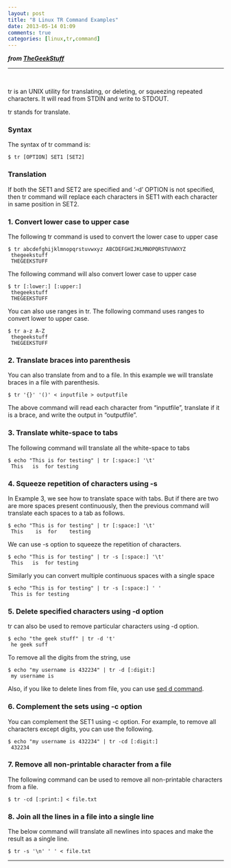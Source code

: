 ```yaml
---
layout: post
title: "8 Linux TR Command Examples"
date: 2013-05-14 01:09
comments: true
categories: [linux,tr,command]
---
```


***from
[TheGeekStuff](http://www.thegeekstuff.com/2012/12/linux-tr-command/?utm_source=feedburner&utm_medium=email&utm_campaign=Feed%3A+TheGeekStuff+%28The+Geek+Stuff%29)***

* * * * *

 

tr is an UNIX utility for translating, or deleting, or squeezing
repeated characters. It will read from STDIN and write to STDOUT.

tr stands for translate.

### Syntax

The syntax of tr command is:

    $ tr [OPTION] SET1 [SET2]

### Translation

If both the SET1 and SET2 are specified and ‘-d’ OPTION is not
specified, then tr command will replace each characters in SET1 with
each character in same position in SET2.
<!--more-->
### 1. Convert lower case to upper case

The following tr command is used to convert the lower case to upper case

    $ tr abcdefghijklmnopqrstuvwxyz ABCDEFGHIJKLMNOPQRSTUVWXYZ
     thegeekstuff
     THEGEEKSTUFF
     

The following command will also convert lower case to upper case

    $ tr [:lower:] [:upper:]
     thegeekstuff
     THEGEEKSTUFF
     

You can also use ranges in tr. The following command uses ranges to
convert lower to upper case.

    $ tr a-z A-Z
     thegeekstuff
     THEGEEKSTUFF
     

### 2. Translate braces into parenthesis

You can also translate from and to a file. In this example we will
translate braces in a file with parenthesis.

    $ tr '{}' '()' < inputfile > outputfile
     

The above command will read each character from “inputfile”, translate
if it is a brace, and write the output in “outputfile”.

### 3. Translate white-space to tabs

The following command will translate all the white-space to tabs

    $ echo "This is for testing" | tr [:space:] '\t'
     This   is  for testing
     

### 4. Squeeze repetition of characters using -s

In Example 3, we see how to translate space with tabs. But if there are
two are more spaces present continuously, then the previous command will
translate each spaces to a tab as follows.

    $ echo "This is for testing" | tr [:space:] '\t'
     This    is  for    testing
     

We can use -s option to squeeze the repetition of characters.

    $ echo "This is for testing" | tr -s [:space:] '\t'
     This   is  for testing
     

Similarly you can convert multiple continuous spaces with a single space

    $ echo "This is for testing" | tr -s [:space:] ' '
     This is for testing
     

### 5. Delete specified characters using -d option

tr can also be used to remove particular characters using -d option.

    $ echo "the geek stuff" | tr -d 't'
     he geek suff
     

To remove all the digits from the string, use

    $ echo "my username is 432234" | tr -d [:digit:]
     my username is
     

Also, if you like to delete lines from file, you can use [sed d
command](http://www.thegeekstuff.com/2009/09/unix-sed-tutorial-delete-file-lines-using-address-and-patterns/).

### 6. Complement the sets using -c option

You can complement the SET1 using -c option. For example, to remove all
characters except digits, you can use the following.

    $ echo "my username is 432234" | tr -cd [:digit:]
     432234
     

### 7. Remove all non-printable character from a file

The following command can be used to remove all non-printable characters
from a file.

    $ tr -cd [:print:] < file.txt
     

### 8. Join all the lines in a file into a single line

The below command will translate all newlines into spaces and make the
result as a single line.

    $ tr -s '\n' ' ' < file.txt

* * * * *

 
